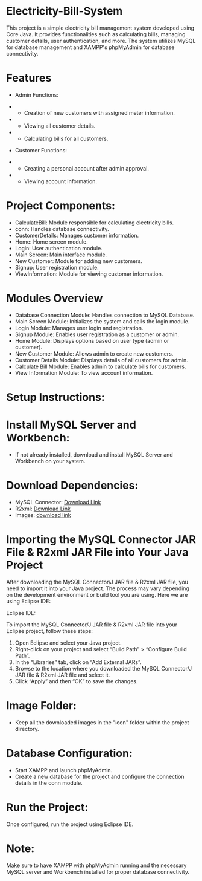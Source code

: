 # Electricity-Bill-System
 This project is a simple electricity bill management system developed using Core Java. It provides functionalities such as calculating bills, managing customer details, user authentication, and more. The system utilizes MySQL for database management and XAMPP's phpMyAdmin for database connectivity.

# Features
- Admin Functions:

- - Creation of new customers with assigned meter information.
- - Viewing all customer details.
- - Calculating bills for all customers.

- Customer Functions:

- - Creating a personal account after admin approval.
- - Viewing account information.

# Project Components:
- CalculateBill: Module responsible for calculating electricity bills.
- conn: Handles database connectivity.
- CustomerDetails: Manages customer information.
- Home: Home screen module.
- Login: User authentication module.
- Main Screen: Main interface module.
- New Customer: Module for adding new customers.
- Signup: User registration module.
- ViewInformation: Module for viewing customer information.

# Modules Overview
- Database Connection Module: Handles connection to MySQL Database.
- Main Screen Module: Initializes the system and calls the login module.
- Login Module: Manages user login and registration.
- Signup Module: Enables user registration as a customer or admin.
- Home Module: Displays options based on user type (admin or customer).
- New Customer Module: Allows admin to create new customers.
- Customer Details Module: Displays details of all customers for admin.
- Calculate Bill Module: Enables admin to calculate bills for customers.
- View Information Module: To view account information.


# Setup Instructions:
# Install MySQL Server and Workbench:
- If not already installed, download and install MySQL Server and Workbench on your system.

# Download Dependencies:

- MySQL Connector: [Download Link](https://static.javatpoint.com/src/jdbc/mysql-connector.jar)
- R2xml: [Download Link](https://sourceforge.net/projects/finalangelsanddemons/files/rs2xml.jar/download)
- Images: [download link](https://drive.google.com/drive/folders/1SlwaPUSpnnBfeyfzufR8wUzCd2QGg3Me?usp=drive_link)


# Importing the MySQL Connector JAR File & R2xml JAR File into Your Java Project
After downloading the MySQL Connector/J JAR file & R2xml JAR file, you need to import it into your Java project. The process may vary depending on the development environment or build tool you are using. Here we are using Eclipse IDE:

Eclipse IDE:

To import the MySQL Connector/J JAR file & R2xml JAR file into your Eclipse project, follow these steps:

1. Open Eclipse and select your Java project.
2. Right-click on your project and select “Build Path” > “Configure Build Path”.
3. In the “Libraries” tab, click on “Add External JARs”.
4. Browse to the location where you downloaded the MySQL Connector/J JAR file & R2xml JAR file and select it.
5. Click “Apply” and then “OK” to save the changes.

# Image Folder:

- Keep all the downloaded images in the "icon" folder within the project directory.

# Database Configuration:

- Start XAMPP and launch phpMyAdmin.
- Create a new database for the project and configure the connection details in the conn module.

# Run the Project:
Once configured, run the project using Eclipse IDE.

# Note:
Make sure to have XAMPP with phpMyAdmin running and the necessary MySQL server and Workbench installed for proper database connectivity.




